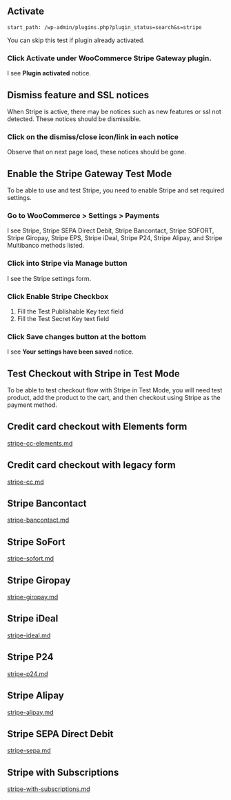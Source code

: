 ## Activate

```
start_path: /wp-admin/plugins.php?plugin_status=search&s=stripe
```

You can skip this test if plugin already activated.

### Click Activate under WooCommerce Stripe Gateway plugin.

I see **Plugin activated** notice.

## Dismiss feature and SSL notices

When Stripe is active, there may be notices such as new features or ssl not detected. These notices should be dismissible.

### Click on the dismiss/close icon/link in each notice

Observe that on next page load, these notices should be gone.

## Enable the Stripe Gateway Test Mode

To be able to use and test Stripe, you need to enable Stripe and set required settings.

### Go to WooCommerce > Settings > Payments

I see Stripe, Stripe SEPA Direct Debit, Stripe Bancontact, Stripe SOFORT, Stripe Giropay, Stripe EPS, Stripe iDeal, Stripe P24, Stripe Alipay, and Stripe Multibanco methods listed.

### Click into Stripe via Manage button

I see the Stripe settings form.

### Click Enable Stripe Checkbox

1.  Fill the Test Publishable Key text field
2.  Fill the Test Secret Key text field

### Click Save changes button at the bottom

I see **Your settings have been saved** notice.

## Test Checkout with Stripe in Test Mode

To be able to test checkout flow with Stripe in Test Mode, you will need test product, add the product to the cart, and then checkout using Stripe as the payment method.

## Credit card checkout with Elements form

[stripe-cc-elements.md](stripe-cc-elements.md)

## Credit card checkout with legacy form

[stripe-cc.md](stripe-cc.md)

## Stripe Bancontact

[stripe-bancontact.md](stripe-bancontact.md)

## Stripe SoFort

[stripe-sofort.md](stripe-sofort.md)

## Stripe Giropay

[stripe-giropay.md](stripe-giropay.md)

## Stripe iDeal

[stripe-ideal.md](stripe-ideal.md)

## Stripe P24

[stripe-p24.md](stripe-p24.md)

## Stripe Alipay

[stripe-alipay.md](stripe-alipay.md)

## Stripe SEPA Direct Debit

[stripe-sepa.md](stripe-sepa.md)

## Stripe with Subscriptions

[stripe-with-subscriptions.md](stripe-with-subscriptions.md)
